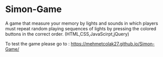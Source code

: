 # Simon-Game
A game that measure your memory by lights and sounds in which players must repeat random playing sequences of lights by pressing the colored buttons in the correct order. (HTML,CSS,JavaScirpt,jQuery)

To test the game please go to : https://mehmetcolak27.github.io/Simon-Game/
